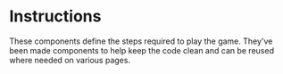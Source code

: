 # Instructions

These components define the steps required to play the game. They've been made components to help keep the code clean and can be reused where needed on various pages.
